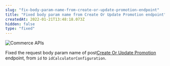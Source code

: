 ```yaml
---
slug: "fix-body-param-name-from-create-or-update-promotion-endpoint"
title: "Fixed body param name from Create Or Update Promotion endpoint"
createdAt: 2022-01-21T13:48:18.073Z
hidden: false
type: "fixed"
---
```


![Commerce APIs](https://raw.githubusercontent.com/vtexdocs/dev-portal-content/main/images/fix-body-param-name-from-create-or-update-promotion-endpoint-0.png)

Fixed the request body param name of <span class="api pg-type type-post">post</span>[Create Or Update Promotion](https://developers.vtex.com/vtex-rest-api/reference/promotions/createorupdatecalculatorconfiguration) endpoint, from `id` to `idCalculatorConfiguration`.
